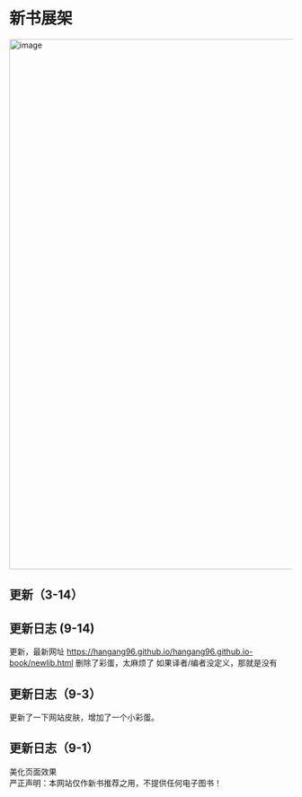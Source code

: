 # 新书展架

<img width="944" alt="image" src="https://github.com/hangang96/hangang96.github.io-book/assets/77401162/90f144d2-8e1b-4fb2-91c3-990e7538f05f"><br>
## 更新（3-14）

## 更新日志 (9-14)
更新，最新网址 https://hangang96.github.io/hangang96.github.io-book/newlib.html
删除了彩蛋，太麻烦了
如果译者/编者没定义，那就是没有

## 更新日志（9-3）
更新了一下网站皮肤，增加了一个小彩蛋。

## 更新日志（9-1）
美化页面效果
<br> 严正声明：本网站仅作新书推荐之用，不提供任何电子图书！<br>
























